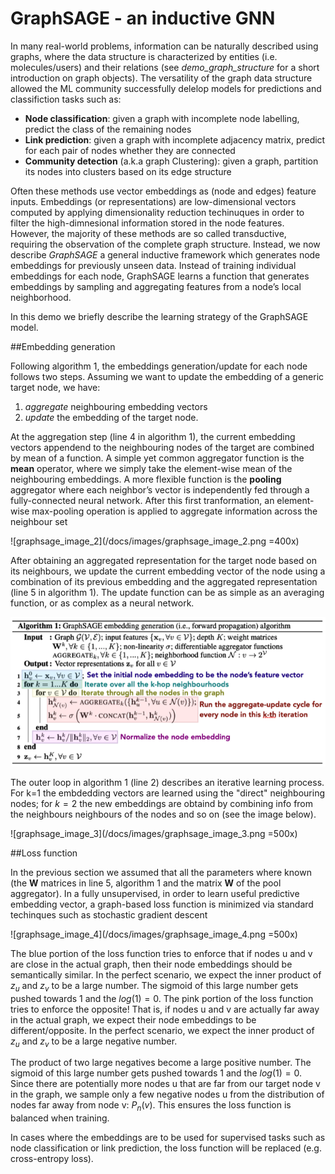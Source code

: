 # GraphSAGE - an inductive GNN

In many real-world problems, information can be naturally described using graphs, where the data structure is characterized by entities (i.e. molecules/users) and their relations (see _demo_graph_structure_ for a short introduction on graph objects). The versatility of the graph data structure allowed the ML community successfully delelop models for predictions and classifiction tasks such as:
- **Node classification**: given a graph with incomplete node labelling, predict the class of the remaining nodes
- **Link prediction**: given a graph with incomplete adjacency matrix, predict for each pair of nodes whether they are connected
- **Community detection** (a.k.a graph Clustering): given a graph, partition its nodes into clusters based on its edge structure
 
Often these methods use vector embeddings as (node and edges) feature inputs. Embeddings (or representations) are low-dimensional vectors computed by applying dimensionality reduction techinuques in order to filter the high-dimnesional information stored in the node features. However, the majority of these methods are so called transductive, requiring the observation of the complete graph structure. Instead, we now describe _GraphSAGE_ a general inductive framework which generates node embeddings for previously unseen data. Instead of training individual embeddings for each node, GraphSAGE learns a function that generates embeddings by sampling and aggregating features from a node’s local neighborhood. 

In this demo we briefly describe the learning strategy of the GraphSAGE model.

##Embedding generation

Following algorithm 1, the embeddings generation/update for each node follows two steps. Assuming we want to update the embedding of a generic target node, we have:

1. _aggregate_ neighbouring embedding vectors 
2.  _update_ the embedding of the target node.

At the aggregation step (line 4 in algorithm 1), the current embedding vectors appendend to the neighbouring nodes of the target are combined by mean of a function. A simple yet common aggregator function is the **mean** operator, where we simply take the element-wise mean of the neighbouring embeddings. A more flexible function is the **pooling** aggregator where each neighbor’s vector is independently fed through a fully-connected neural network. After this first tranformation, an element-wise max-pooling operation is applied to aggregate information across the neighbour set

![graphsage_image_2](/docs/images/graphsage_image_2.png =400x)

After obtaining an aggregated representation for the target node  based on its neighbours, we update the current embedding vector of the node using a combination of its previous embedding and the aggregated representation (line 5 in algorithm 1). The update function can be as simple as an averaging function, or as complex as a neural network.


![graphsage_image_1](/docs/images/graphsage_image_1.png)


The outer loop in algorithm 1 (line 2) describes an iterative learning process. For k=1 the embdedding vectors are learned using the "direct" neighbouring nodes; for $k=2$ the new embeddings are obtaind by combining info from the neighbours neighbours of the nodes and so on (see the image below).

![graphsage_image_3](/docs/images/graphsage_image_3.png =500x)

##Loss function

In the previous section we assumed that all the parameters where known  (the **W** matrices in line 5, algorithm 1 and the matrix **W** of the pool aggregator). In a fully unsupervised, in order to learn useful predictive embedding vector, a graph-based loss function is minimized via standard techinques such as stochastic gradient descent

![graphsage_image_4](/docs/images/graphsage_image_4.png =500x)

The blue portion of the loss function tries to enforce that if nodes u and v are close in the actual graph, then their node embeddings should be semantically similar. In the perfect scenario, we expect the inner product of $z_u$ and $z_v$ to be a large number. The sigmoid of this large number gets pushed towards 1 and the $log(1) = 0$. 
The pink portion of the loss function tries to enforce the opposite! That is, if nodes u and v are actually far away in the actual graph, we expect their node embeddings to be different/opposite. In the perfect scenario, we expect the inner product of $z_u$ and $z_v$ to be a large negative number. 

The product of two large negatives become a large positive number. The sigmoid of this large number gets pushed towards 1 and the $log(1) = 0$. Since there are potentially more nodes u that are far from our target node v in the graph, we sample only a few negative nodes u from the distribution of nodes far away from node v: $P_n(v)$. This ensures the loss function is balanced when training.

In cases where the embeddings are to be used for supervised tasks such as node classification or link prediction, the loss function will be replaced (e.g. cross-entropy loss).